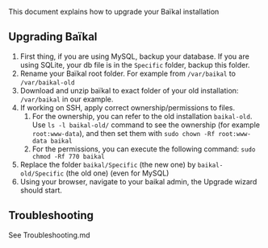 This document explains how to upgrade your Baïkal installation

## Upgrading Baïkal

1. First thing, if you are using MySQL, backup your database. If you are using SQLite, your db file is in the `Specific` folder, backup this folder.
2. Rename your Baïkal root folder. For example from `/var/baikal` to `/var/baikal-old`
3. Download and unzip baïkal to exact folder of your old installation: `/var/baikal` in our example.
4. If working on SSH, apply correct ownership/permissions to files. 
	1. For the ownership, you can refer to the old installation `baikal-old`. Use `ls -l baikal-old/` command to see the ownership (for example `root:www-data`), and then set them with `sudo chown -Rf root:www-data baikal`
	2. For the permissions, you can execute the following command: `sudo chmod -Rf 770 baikal`
5. Replace the folder `baikal/Specific` (the new one) by `baikal-old/Specific` (the old one) (even for MySQL)
6. Using your browser, navigate to your baikal admin, the Upgrade wizard should start.

## Troubleshooting

See Troubleshooting.md